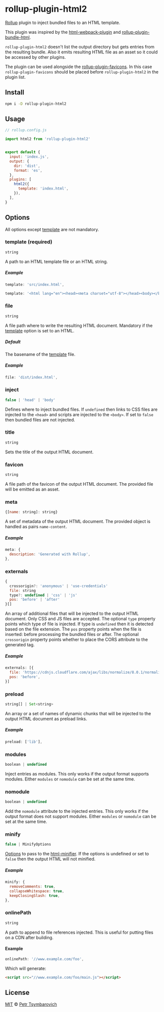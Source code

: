 # rollup-plugin-html2

[Rollup](https://github.com/rollup/rollup) plugin to inject bundled files to an HTML template.

This plugin was inspired by the
[html-webpack-plugin](https://webpack.js.org/plugins/html-webpack-plugin) and
[rollup-plugin-bundle-html](https://github.com/haifeng2013/rollup-plugin-bundle-html).

`rollup-plugin-html2` doesn't list the output directory but gets entries from the
resulting bundle. Also it emits resulting HTML file as an asset so it could be accessed by other plugins.

The plugin can be used alongside the [rollup-plugin-favicons](https://github.com/mentaljam/rollup-plugin-favicons).
In this case `rollup-plugin-favicons` should be placed before `rollup-plugin-html2`
in the plugin list.

## Install

```sh
npm i -D rollup-plugin-html2
```

## Usage

```js
// rollup.config.js

import html2 from 'rollup-plugin-html2'


export default {
  input: 'index.js',
  output: {
    dir: 'dist',
    format: 'es',
  },
  plugins: [
    html2({
      template: 'index.html',
    }),
  ],
}
```

## Options

All options except [template](#template-required) are not mandatory.

### template (required)

```js
string
```

A path to an HTML template file or an HTML string.

##### Example

```js
template: 'src/index.html',
```

```js
template: '<html lang="en"><head><meta charset="utf-8"></head><body></body></html>',
```

### file

```js
string
```

A file path where to write the resulting HTML document. Mandatory if the
[template](#template-required) option is set to an HTML.

##### Default

The basename of the [template](#template-required) file.

##### Example

```js
file: 'dist/index.html',
```

### inject

```js
false | 'head' | 'body'
```

Defines where to inject bundled files. If `undefined` then links to CSS files are injected to the `<head>`
and scripts are injected to the `<body>`. If set to `false` then bundled files are not injected.

### title

```js
string
```

Sets the title of the output HTML document.

### favicon

```js
string
```

A file path of the favicon of the output HTML document. The provided file will be emitted as an asset.

### meta

```js
{[name: string]: string}
```

A set of metadata of the output HTML document. The provided object is handled as pairs `name-content`.

##### Example

```js
meta: {
  description: 'Generated with Rollup',
},
```

### externals

```js
{
  crossorigin?: 'anonymous' | 'use-credentials'
  file: string
  type?: undefined | 'css' | 'js'
  pos: 'before' | 'after'
}[]
```

An array of additional files that will be injected to the output HTML document. Only CSS and JS files
are accepted. The optional `type` property points which type of file is injected. If type is `undefined`
then it is detected based on the file extension. The `pos` property points when the file is inserted:
before processing the bundled files or after. The optional `crossorigin` property points whether to place
the CORS attribute to the generated tag.

##### Example

```js
externals: [{
  file: 'https://cdnjs.cloudflare.com/ajax/libs/normalize/8.0.1/normalize.min.css',
  pos: 'before',
}]
```

### preload

```js
string[] | Set<string>
```

An array or a set of names of dynamic chunks that will be injected to the output HTML document
as preload links.

##### Example

```js
preload: ['lib'],
```

### modules

```js
boolean | undefined
```

Inject entries as modules. This only works if the output format supports modules.
Either `modules` or `nomodule` can be set at the same time.

### nomodule

```js
boolean | undefined
```

Add the `nomodule` attribute to the injected entries.
This only works if the output format does not support modules.
Either `modules` or `nomodule` can be set at the same time.

### minify

```js
false | MinifyOptions
```

[Options](https://github.com/kangax/html-minifier#options-quick-reference) to pass to the
[html-minifier](https://github.com/kangax/html-minifier).
If the options is undefined or set to `false` then the output HTML will not minified.

##### Example

```js
minify: {
  removeComments: true,
  collapseWhitespace: true,
  keepClosingSlash: true,
},
```

### onlinePath

```js
string
```

A path to append to file references injected. This is useful for putting files on a CDN after building.

#### Example
```js
onlinePath: '//www.example.com/foo',
```
Which will generate:
```html
<script src="//www.example.com/foo/main.js"></script>
```

## License

[MIT](LICENSE) © [Petr Tsymbarovich](mailto:petr@tsymbarovich.ru)

